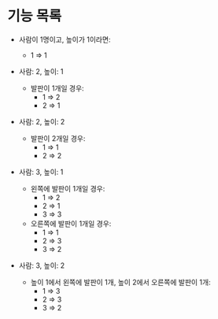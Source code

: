 # 기능 목록

- 사람이 1명이고, 높이가 1이라면:
  - 1 => 1

- 사람: 2, 높이: 1
  - 발판이 1개일 경우:
    - 1 => 2
    - 2 => 1

- 사람: 2, 높이: 2
  - 발판이 2개일 경우:
    - 1 => 1
    - 2 => 2

- 사람: 3, 높이: 1
  - 왼쪽에 발판이 1개일 경우:
    - 1 => 2
    - 2 => 1
    - 3 => 3
  - 오른쪽에 발판이 1개일 경우:
    - 1 => 1
    - 2 => 3
    - 3 => 2

- 사람: 3, 높이: 2
  - 높이 1에서 왼쪽에 발판이 1개, 높이 2에서 오른쪽에 발판이 1개:
    - 1 => 3
    - 2 => 3
    - 3 => 2